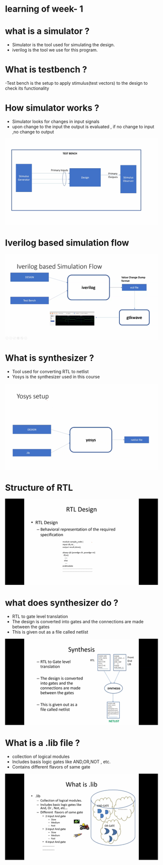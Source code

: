  # learning of week- 1

  # what is a simulator ?
  
 - Simulator is the tool used for simulating the design.
 - iverilog is the tool we use for this program.
   
 # What is testbench ?
 -Test bench  is the setup to apply stimulus(test vectors) to the design to check its functionality

 # How simulator works ?
  - Simulator looks for changes in input signals
  - upon change to the input the output is evaluated , if no change to input ,no change to output

  ![test bench](tb.png)

  # Iverilog based simulation flow
  
  ![design flow](iverilog_design_flow.png)


  # What is synthesizer ?
   - Tool used for converting RTL to netlist
   - Yosys is the synthesizer used in this course
     
  ![yosys](yos.png)

  # Structure of RTL

  ![rtl](rtl.png)

  # what does synthesizer do ?
  - RTL to gate level translation
  - The design is converted into gates and the connections are
    made between the gates
  - This is given out as a file called netlist

   ![Alt Text](synthesis.png)

  # What is a .lib file ?
  - collection of logical modules
  - Includes basis logic gates like AND,OR,NOT , etc.
  - Contains different flavors of same gate

  ![lib file](lib.png)
    
  
  
     
